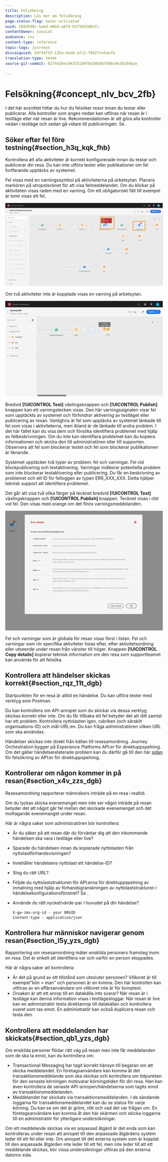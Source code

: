 ```yaml
---
title: Felsökning
description: Läs mer om felsökning
page-status-flag: never-activated
uuid: 269d590c-5a6d-40b9-a879-02f5033863fc
contentOwner: sauviat
audience: rns
content-type: reference
topic-tags: journeys
discoiquuid: 5df34f55-135a-4ea8-afc2-f9427ce5ae7b
translation-type: tm+mt
source-git-commit: 6274426ec04315149fb430b847498c0e20164bae

---
```



# Felsökning{#concept_nlv_bcv_2fb}

I det här avsnittet hittar du hur du felsöker resor innan du testar eller publicerar. Alla kontroller som anges nedan kan utföras när resan är i testläge eller när resan är live. Rekommendationen är att göra alla kontroller nedan i testläge och sedan gå vidare till publiceringen. Se [](../building-journeys/testing-the-journey.md).

## Söker efter fel före testning{#section_h3q_kqk_fhb}

Kontrollera att alla aktiviteter är korrekt konfigurerade innan du testar och publicerar din resa. Du kan inte utföra tester eller publikationer om fel fortfarande upptäcks av systemet.

Fel visas med en varningssymbol på aktiviteterna på arbetsytan. Placera markören på utropstecknet för att visa felmeddelandet. Om du klickar på aktiviteten visas raden med en varning. Om ett obligatoriskt fält till exempel är tomt visas ett fel.

![](../assets/journey63.png)

Om två aktiviteter inte är kopplade visas en varning på arbetsytan.

![](../assets/canvas-disconnected.png)

Bredvid **[!UICONTROL Test]** växlingsknappen och **[!UICONTROL Publish]** knappen kan ett varningstecken visas. Den här varningssignalen visar fel som upptäckts av systemet och förhindrar aktivering av testläget eller publicering av resan. Vanligtvis är fel som upptäcks av systemet länkade till fel som visas i aktiviteterna, men ibland är de länkade till andra problem. I det här fallet kan du visa dem och försöka identifiera problemet med hjälp av felbeskrivningen. Om du inte kan identifiera problemet kan du kopiera informationen och skicka den till administratören eller till supporten. Observera att fel som blockerar testet och fel som blockerar publikationen är liknande.

Systemet upptäcker två typer av problem: fel och varningar. Fel vid blockpublicering och testaktivering. Varningar indikerar potentiella problem som inte blockerar testaktivering eller publicering. Du får en beskrivning av problemet och ett ID för felloggen av typen ERR_XXX_XXX. Detta hjälper teknisk support att identifiera problemet.

Det går att visa två olika färger på tecknet bredvid **[!UICONTROL Test]** växlingsknappen och **[!UICONTROL Publish]** knappen. Tecknet visas i rött vid fel. Den visas med orange om det finns varningsmeddelanden.

![](../assets/journey75.png)

Fel och varningar som är globala för resan visas först i listan. Fel och varningar som rör specifika aktiviteter listas efter, efter aktivitetsordning eller utseende under resan från vänster till höger. Knappen **[!UICONTROL Copy details]** kopierar teknisk information om den resa som supportteamet kan använda för att felsöka.

## Kontrollera att händelser skickas korrekt{#section_rqz_11t_dgb}

Startpunkten för en resa är alltid en händelse. Du kan utföra tester med verktyg som Postman.

Du kan kontrollera om API-anropet som du skickar via dessa verktyg skickas korrekt eller inte. Om du får tillbaka ett fel betyder det att ditt samtal har ett problem. Kontrollera nyttolasten igen, rubriken (och särskilt organisations-ID) och mål-URL:en. Du kan fråga administratören vilken URL som ska användas.

Händelser skickas inte direkt från källan till resesamordning. Journey Orchestration bygger på Experience Platforms API:er för direktuppspelning. Om det gäller händelserelaterade problem kan du därför gå till den här [sidan](https://www.adobe.io/apis/experienceplatform/home/data-ingestion/data-ingestion-services.html#!api-specification/markdown/narrative/technical_overview/streaming_ingest/streaming_ingestion_FAQ.md) för felsökning av API:er för direktuppspelning.

## Kontrollerar om någon kommer in på resan{#section_x4v_zzs_dgb}

Resesamordning rapporterar människors inträde på en resa i realtid.

Om du lyckas skicka evenemanget men inte ser något inträde på resan betyder det att något går fel mellan det skickade evenemanget och det mottagande evenemanget under resan.

Här är några saker som administratören bör kontrollera:

* Är du säker på att resan där du förväntar dig att den inkommande händelsen ska vara i testläge eller live?
* Sparade du händelsen innan du kopierade nyttolasten från nyttolastförhandsvisningen?
* Innehåller händelsens nyttolast ett händelse-ID?
* Slog du rätt URL?
* Följde du nyttolaststrukturen för API:erna för direktuppspelning av inmatning med hjälp av förhandsgranskningen av nyttolaststrukturen i händelsekonfigurationsfönstret? Se [](../event/previewing-the-payload.md).
* Använde du rätt nyckel/värde-par i huvudet på din händelse?

   ```
   X-gw-ims-org-id - your ORGID
   Content-type - application/json
   ```

## Kontrollera hur människor navigerar genom resan{#section_l5y_yzs_dgb}

Rapportering om resesamordning mäter enskilda personers framsteg inom en resa. Det är enkelt att identifiera var och varför en person stoppades.

Här är några saker att kontrollera:

* Är det på grund av ett tillstånd som utesluter personen? Villkoret är till exempel&quot;kön = man&quot; och personen är en kvinna. Den här kontrollen kan utföras av en affärsanvändare om villkoret inte är för komplext.
* Orsaken är att ett anrop till en datakälla inte svarar? När resan är i testläge kan denna information visas i testlägesloggar. När resan är live kan en administratör testa direktanrop till datakällan och kontrollera svaret som tas emot. En administratör kan också duplicera resan och testa den.

## Kontrollera att meddelanden har skickats{#section_qb1_yzs_dgb}

Om enskilda personer flödar rätt väg på resan men inte får meddelanden som de ska ta emot, kan du kontrollera om:

* Transactional Messaging har tagit korrekt hänsyn till begäran om att skicka meddelandet. En företagsanvändare kan komma åt det transaktionsmeddelande som ska skickas och kontrollera om tidpunkten för den senaste körningen motsvarar körningstiden för din resa. Han kan även kontrollera de senaste API-anropen/händelserna som tagits emot av transaktionsmeddelanden.
* Meddelandet har skickats via transaktionsmeddelanden. I de sändande loggarna för transaktionsmeddelandet kan du se status för varje körning. Du kan se om det är grönt, rött och vad det var frågan om. En företagsanvändare kan komma åt den här skärmen och skicka loggarna till en administratör för ytterligare undersökningar.

Om ett meddelande skickas via en anpassad åtgärd är det enda som kan kontrolleras under resan att anropet till den anpassade åtgärdens system leder till ett fel eller inte. Om anropet till det externa system som är kopplat till den anpassade åtgärden inte leder till ett fel, men inte leder till att ett meddelande skickas, bör vissa undersökningar utföras på den externa datorns sida.

